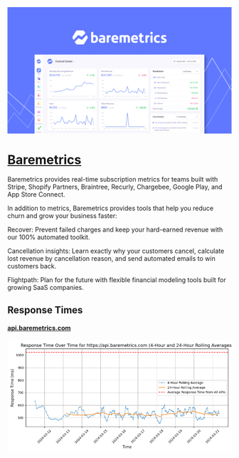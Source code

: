 [![Visit Baremetrics](imagePreview.png)](https://baremetrics.com)

# [Baremetrics](https://baremetrics.com)

Baremetrics provides real-time subscription metrics for teams built with Stripe, Shopify Partners, Braintree, Recurly, Chargebee, Google Play, and App Store Connect. 

In addition to metrics, Baremetrics provides tools that help you reduce churn and grow your business faster: 

Recover: Prevent failed charges and keep your hard-earned revenue with our 100% automated toolkit. 

Cancellation insights: Learn exactly why your customers cancel, calculate lost revenue by cancellation reason, and send automated emails to win customers back.

Flightpath: Plan for the future with flexible financial modeling tools built for growing SaaS companies.

## Response Times

#### [api.baremetrics.com](https://api.baremetrics.com)

![api.baremetrics.com](response-time-charts/6170692e626172656d6574726963732e636f6d.png)
